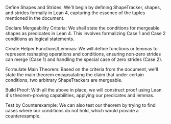 Define Shapes and Strides: We'll begin by defining ShapeTracker, shapes, and strides formally in Lean 4, capturing the essence of the tuples mentioned in the document.

Declare Mergeability Criteria: We shall state the conditions for mergeable shapes as predicates in Lean 4. This involves formalizing Case 1 and Case 2 conditions as logical statements.

Create Helper Functions/Lemmas: We will define functions or lemmas to represent reshaping operations and conditions, ensuring non-zero strides can merge (Case 1) and handling the special case of zero strides (Case 2).

Formulate Main Theorem: Based on the criteria from the document, we'll state the main theorem encapsulating the claim that under certain conditions, two arbitrary ShapeTrackers are mergeable.

Build Proof: With all the above in place, we will construct proof using Lean 4's theorem-proving capabilities, applying our predicates and lemmas.

Test by Counterexample: We can also test our theorem by trying to find cases where our conditions do not hold, which would provide a counterexample.